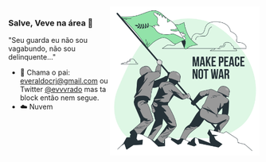 <img align="right" src="/img/foto.png" width="300"/>

### Salve, Veve na área 🖕

"Seu guarda eu não sou vagabundo, não sou delinquente..."

- 🚀  Chama o pai: everaldocrj@gmail.com ou Twitter [@evvvrado](twitter.com/evvvrado) mas ta block então nem segue.
- ☁️  Nuvem